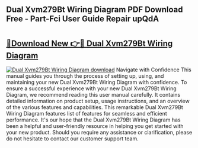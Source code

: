 ## Dual Xvm279Bt Wiring Diagram PDF Download Free - Part-Fci User Guide Repair upQdA

# <h2><a href="http://dfiso01.blite.top/?on=Dual+Xvm279Bt+Wiring+Diagram">🔗Download New 👉🔴 Dual Xvm279Bt Wiring Diagram</a></h2>

[![Dual Xvm279Bt Wiring Diagram download](https://i.imgur.com/lujVjoI.png)](http://dfiso01.blite.top/?on=Dual+Xvm279Bt+Wiring+Diagram)
Navigate with Confidence This manual guides you through the process of setting up, using, and maintaining your new Dual Xvm279Bt Wiring Diagram with confidence. To ensure a successful experience with your new Dual Xvm279Bt Wiring Diagram, we recommend reading this user manual carefully. It contains detailed information on product setup, usage instructions, and an overview of the various features and capabilities. This remarkable Dual Xvm279Bt Wiring Diagram features list of features for seamless and efficient performance. It's our hope that the Dual Xvm279Bt Wiring Diagram has been a helpful and user-friendly resource in helping you get started with your new product. Should you require any assistance or clarification, please do not hesitate to contact our customer support team.
